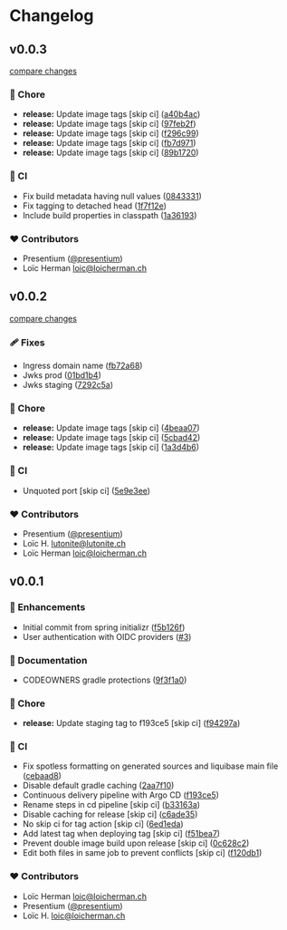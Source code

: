 # Changelog


## v0.0.3

[compare changes](https://github.com/presentium/api/compare/v0.0.2...v0.0.3)

### 🏡 Chore

- **release:** Update image tags [skip ci] ([a40b4ac](https://github.com/presentium/api/commit/a40b4ac))
- **release:** Update image tags [skip ci] ([97feb2f](https://github.com/presentium/api/commit/97feb2f))
- **release:** Update image tags [skip ci] ([f296c99](https://github.com/presentium/api/commit/f296c99))
- **release:** Update image tags [skip ci] ([fb7d971](https://github.com/presentium/api/commit/fb7d971))
- **release:** Update image tags [skip ci] ([89b1720](https://github.com/presentium/api/commit/89b1720))

### 🤖 CI

- Fix build metadata having null values ([0843331](https://github.com/presentium/api/commit/0843331))
- Fix tagging to detached head ([1f7f12e](https://github.com/presentium/api/commit/1f7f12e))
- Include build properties in classpath ([1a36193](https://github.com/presentium/api/commit/1a36193))

### ❤️ Contributors

- Presentium ([@presentium](http://github.com/presentium))
- Loïc Herman <loic@loicherman.ch>

## v0.0.2

[compare changes](https://github.com/presentium/api/compare/v0.0.1...v0.0.2)

### 🩹 Fixes

- Ingress domain name ([fb72a68](https://github.com/presentium/api/commit/fb72a68))
- Jwks prod ([01bd1b4](https://github.com/presentium/api/commit/01bd1b4))
- Jwks staging ([7292c5a](https://github.com/presentium/api/commit/7292c5a))

### 🏡 Chore

- **release:** Update image tags [skip ci] ([4beaa07](https://github.com/presentium/api/commit/4beaa07))
- **release:** Update image tags [skip ci] ([5cbad42](https://github.com/presentium/api/commit/5cbad42))
- **release:** Update image tags [skip ci] ([1a3d4b6](https://github.com/presentium/api/commit/1a3d4b6))

### 🤖 CI

- Unquoted port [skip ci] ([5e9e3ee](https://github.com/presentium/api/commit/5e9e3ee))

### ❤️ Contributors

- Presentium ([@presentium](http://github.com/presentium))
- Loïc H. <lutonite@lutonite.ch>
- Loïc Herman <loic@loicherman.ch>

## v0.0.1


### 🚀 Enhancements

- Initial commit from spring initializr ([f5b126f](https://github.com/presentium/api/commit/f5b126f))
- User authentication with OIDC providers ([#3](https://github.com/presentium/api/pull/3))

### 📖 Documentation

- CODEOWNERS gradle protections ([9f3f1a0](https://github.com/presentium/api/commit/9f3f1a0))

### 🏡 Chore

- **release:** Update staging tag to f193ce5 [skip ci] ([f94297a](https://github.com/presentium/api/commit/f94297a))

### 🤖 CI

- Fix spotless formatting on generated sources and liquibase main file ([cebaad8](https://github.com/presentium/api/commit/cebaad8))
- Disable default gradle caching ([2aa7f10](https://github.com/presentium/api/commit/2aa7f10))
- Continuous delivery pipeline with Argo CD ([f193ce5](https://github.com/presentium/api/commit/f193ce5))
- Rename steps in cd pipeline [skip ci] ([b33163a](https://github.com/presentium/api/commit/b33163a))
- Disable caching for release [skip ci] ([c6ade35](https://github.com/presentium/api/commit/c6ade35))
- No skip ci for tag action [skip ci] ([6ed1eda](https://github.com/presentium/api/commit/6ed1eda))
- Add latest tag when deploying tag [skip ci] ([f51bea7](https://github.com/presentium/api/commit/f51bea7))
- Prevent double image build upon release [skip ci] ([0c628c2](https://github.com/presentium/api/commit/0c628c2))
- Edit both files in same job to prevent conflicts [skip ci] ([f120db1](https://github.com/presentium/api/commit/f120db1))

### ❤️ Contributors

- Loïc Herman <loic@loicherman.ch>
- Presentium ([@presentium](http://github.com/presentium))
- Loïc H. <loic@loicherman.ch>

